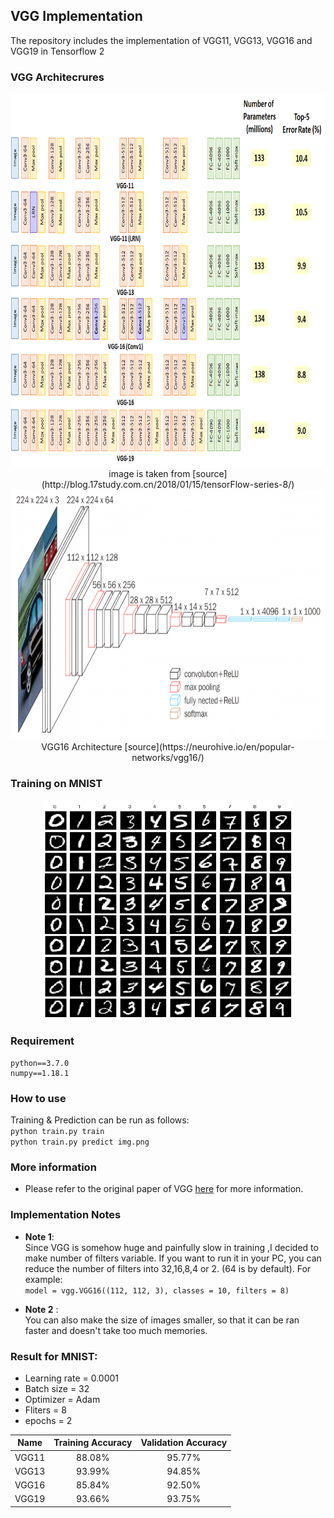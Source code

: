 ## VGG Implementation
The repository includes the implementation of VGG11, VGG13, VGG16 and VGG19 in Tensorflow 2  

### VGG Architecrures

<center>
<img src="img/vgg.png" align="center" width="800" height="600"/>
image is taken from [source](http://blog.17study.com.cn/2018/01/15/tensorFlow-series-8/)
</center>

<center>   
<img src="img/vgg16.png" width="700" height="400"/>   
VGG16 Architecture [source](https://neurohive.io/en/popular-networks/vgg16/)
</center>


### Training on MNIST
<center>
<img src="img/mnist.png" width="400" height="350"/>
</center>

### Requirement
```
python==3.7.0
numpy==1.18.1
```
### How to use
Training & Prediction can be run as follows:    
`python train.py train`  
`python train.py predict img.png`  


### More information
* Please refer to the original paper of VGG [here](https://arxiv.org/pdf/1409.1556.pdf) for more information.

### Implementation Notes
* **Note 1**:   
Since VGG is somehow huge and painfully slow in training ,I decided to make number of filters variable. If you want to run it in your PC, you can reduce the number of filters into 32,16,8,4 or 2. (64 is by default). For example:  
`model = vgg.VGG16((112, 112, 3), classes = 10, filters = 8)`

* **Note 2** :   
You can also make the size of images smaller, so that it can be ran faster and doesn't take too much memories.

### Result for MNIST:   
* Learning rate = 0.0001  
* Batch size = 32  
* Optimizer = Adam   
* Fliters = 8   
* epochs = 2

Name |  Training Accuracy |  Validation Accuracy  |
:---: | :---: | :---:
VGG11 | 88.08% | 95.77%
VGG13 | 93.99% | 94.85%
VGG16 | 85.84% | 92.50%
VGG19 | 93.66% | 93.75%

